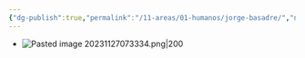 ```yaml
---
{"dg-publish":true,"permalink":"/11-areas/01-humanos/jorge-basadre/","noteIcon":""}
---
```


- ![Pasted image 20231127073334.png|200](/img/user/02%20Image/Pasted%20image%2020231127073334.png)